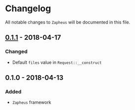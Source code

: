 # Changelog

All notable changes to `Zapheus` will be documented in this file.

## [0.1.1](https://github.com/zapheus/zapheus/compare/v0.1.0...v0.1.1) - 2018-04-17

### Changed
- Default `files` value in `Request::__construct`

## 0.1.0 - 2018-04-13

### Added
- `Zapheus` framework